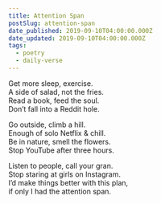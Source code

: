 ```yaml
---
title: Attention Span
postSlug: attention-span
date_published: 2019-09-10T04:00:00.000Z
date_updated: 2019-09-10T04:00:00.000Z
tags:
  - poetry
  - daily-verse
---
```


Get more sleep, exercise.  
A side of salad, not the fries.  
Read a book, feed the soul.  
Don’t fall into a Reddit hole.

Go outside, climb a hill.  
Enough of solo Netflix & chill.  
Be in nature, smell the flowers.  
Stop YouTube after three hours.

Listen to people, call your gran.  
Stop staring at girls on Instagram.  
I’d make things better with this plan,  
if only I had the attention span.
